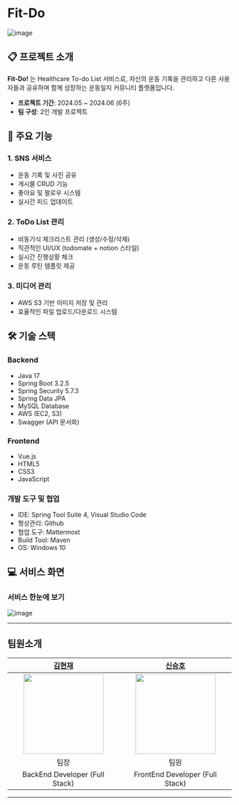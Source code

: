 # Fit-Do
![image](https://github.com/user-attachments/assets/1fcd375d-f622-4c60-ac64-83ec78e34fca)

## 📋 프로젝트 소개
**Fit-Do!** 는 Healthcare To-do List 서비스로, 자신의 운동 기록을 관리하고 다른 사용자들과 공유하며 함께 성장하는 운동일지 커뮤니티 플랫폼입니다.

- **프로젝트 기간**: 2024.05 ~ 2024.06 (6주)
- **팀 구성**: 2인 개발 프로젝트

## 🌟 주요 기능
### 1. SNS 서비스
- 운동 기록 및 사진 공유
- 게시물 CRUD 기능
- 좋아요 및 팔로우 시스템
- 실시간 피드 업데이트

### 2. ToDo List 관리
- 비동기식 체크리스트 관리 (생성/수정/삭제)
- 직관적인 UI/UX (todomate + notion 스타일)
- 실시간 진행상황 체크
- 운동 루틴 템플릿 제공

### 3. 미디어 관리
- AWS S3 기반 이미지 저장 및 관리
- 효율적인 파일 업로드/다운로드 시스템

## 🛠 기술 스택
### Backend
- Java 17
- Spring Boot 3.2.5
- Spring Security 5.7.3
- Spring Data JPA
- MySQL Database
- AWS (EC2, S3)
- Swagger (API 문서화)

### Frontend
- Vue.js
- HTML5
- CSS3
- JavaScript

### 개발 도구 및 협업
- IDE: Spring Tool Suite 4, Visual Studio Code
- 형상관리: Github
- 협업 도구: Mattermost
- Build Tool: Maven
- OS: Windows 10

## 💻 서비스 화면
### 서비스 한눈에 보기

![image](https://github.com/user-attachments/assets/6f2fbfa4-156a-478d-bea1-49394f74b51d)

---

## 팀원소개
| **[김현재](https://github.com/Kguswo)** | **[신승호](https://github.com/ssh2957)** |
| :-----------------: | :-----------------: |
| <img src="https://file.notion.so/f/f/88371250-a103-46e3-8709-b4159024125f/0c798fa0-6af9-4490-8de4-723a7be99069/Untitled.png?table=block&id=8fb98403-bfb9-41a5-b028-f6b240567682&spaceId=88371250-a103-46e3-8709-b4159024125f&expirationTimestamp=1738893600000&signature=rfr3i4_PZtvjaBsaiLd8Lkwn5dLli_AUSccXrCo4FRs&downloadName=Untitled.png" width=180px, height=180px> | <img src="https://file.notion.so/f/f/88371250-a103-46e3-8709-b4159024125f/920aa209-91c7-4c84-9a31-773bb37e9f65/Untitled.png?table=block&id=03a956bd-1b12-4a00-ba66-90a344c6c1bf&spaceId=88371250-a103-46e3-8709-b4159024125f&expirationTimestamp=1738893600000&signature=bgqUPbhT__VVIgbmFsbBU2_mOs7DADm1INYIKP5Gf74&downloadName=Untitled.png"  width=180px, height=180px> |
| 팀장 | 팀원 |
| BackEnd Developer (Full Stack) | FrontEnd Developer (Full Stack) |


---
